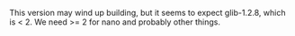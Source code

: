 This version may wind up building, but it seems to expect glib-1.2.8, which is < 2.  We need >= 2 for nano and probably other things.
